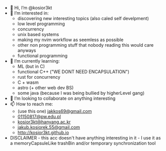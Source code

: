 - 👋 Hi, I’m @kosior3kt
- 👀 I’m interested in:
  - discovering new interesting topics (also caled self develpment)
  - low level programming
  - concurrency
  - unix based systems
  - making my nvim workflow as seemless as possible
  - other non programming stuff that nobody reading this would care anyways
  - functional programming
- 🌱 I’m currently learning:
  - ML (but in C)
  - functional C++ ("WE DONT NEED ENCAPSULATION")
  - rust for concurrency
  - C + wasm
  - astro (+ other web dev BS)
  - some java (because I was being bullied by higherLevel gang)
- 💞️ I’m looking to collaborate on anything interesting
- 📫 How to reach me:
  - (use this one) jakkos69@gmail.com
  - 01150817@pw.edu.pl
  - kosior3kt@hanyang.ac.kr
  - jakub.kosiorek.55@gmail.com
  - http://kosior3kt.github.io
- DISCLAIMER - this acc doesn't have anything interesting in it - I use it as a memoryCapsuleLike trashBin and/or temporary synchronization tool 

<!---
kosior3kt/kosior3kt is a ✨ special ✨ repository because its `README.md` (this file) appears on your GitHub profile.
You can click the Preview link to take a look at your changes.
--->
